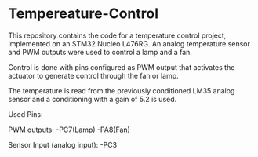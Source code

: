 # Tempereature-Control
This repository contains the code for a temperature control project, implemented on an STM32 Nucleo L476RG.  An analog temperature sensor and PWM outputs were used to control a lamp and a fan.

Control is done with pins configured as PWM output that activates the actuator to generate control through the fan or lamp.

The temperature is read from the previously conditioned LM35 analog sensor and a conditioning with a gain of 5.2 is used.

Used Pins:

PWM outputs:
-PC7(Lamp)
-PA8(Fan)

Sensor Input (analog input):
-PC3
